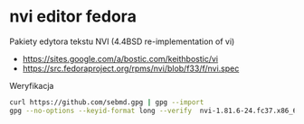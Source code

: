 # nvi editor fedora

Pakiety edytora tekstu NVI (4.4BSD re-implementation of vi)

- https://sites.google.com/a/bostic.com/keithbostic/vi
- https://src.fedoraproject.org/rpms/nvi/blob/f33/f/nvi.spec

Weryfikacja

```bash
curl https://github.com/sebmd.gpg | gpg --import
gpg --no-options --keyid-format long --verify  nvi-1.81.6-24.fc37.x86_64.rpm.asc
```
